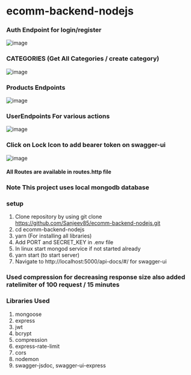 # ecomm-backend-nodejs

### Auth Endpoint for login/register
  ![image](https://github.com/Sanjeev85/ecomm-backend-nodejs/assets/54615519/5b4b835b-a2e9-4df4-af08-49bddf717404)

### CATEGORIES (Get All Categories / create category)
  ![image](https://github.com/Sanjeev85/ecomm-backend-nodejs/assets/54615519/01c64a1f-9e59-42e1-91fa-537dd0ddb82d)
  
### Products Endpoints
![image](https://github.com/Sanjeev85/ecomm-backend-nodejs/assets/54615519/f55dae85-d60c-4ee6-8054-1ce1132eeca0)
    
### UserEndpoints For various actions 
  ![image](https://github.com/Sanjeev85/ecomm-backend-nodejs/assets/54615519/b55f230b-2e0c-4367-be8c-a33e49c0addf)

### Click on Lock Icon to add bearer token on swagger-ui
![image](https://github.com/Sanjeev85/ecomm-backend-nodejs/assets/54615519/b5abf7c2-95ea-4b09-85e6-1357c9dda6d1)



#### All Routes are available in  routes.http file

### Note <color>This project uses local mongodb database  </color>

### setup
  1. Clone repository by using git clone https://github.com/Sanjeev85/ecomm-backend-nodejs.git
  2. cd ecomm-backend-nodejs
  3. yarn  (For installing all libraries)
  4. Add PORT and SECRET_KEY in .env file
  5. In linux start mongod service if not started already
  6. yarn start (to start server)
  7. Navigate to http://localhost:5000/api-docs/#/ for swagger-ui 

### Used compression for decreasing response size also added ratelimiter of 100 request / 15 minutes

### Libraries Used
  1. mongoose
  2. express
  3. jwt
  4. bcrypt
  5. compression
  6. express-rate-limit
  7. cors
  8. nodemon
  9. swagger-jsdoc, swagger-ui-express








